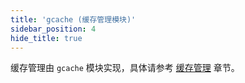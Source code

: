 ```yaml
---
title: 'gcache (缓存管理模块)'
sidebar_position: 4
hide_title: true
---
```


缓存管理由 `gcache` 模块实现，具体请参考 [缓存管理](../../核心组件-重点/缓存管理/缓存管理.md) 章节。